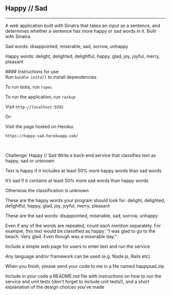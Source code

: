 ## Happy // Sad
____________  

A web application built with Sinatra that takes an input as a sentence, and determines whether a sentence has more happy or sad words in it. Built with Sinatra.

Sad words: disappointed, miserable, sad, sorrow, unhappy

Happy words: delight, delighted, delightful, happy, glad, joy, joyful, merry, pleasant

#### Instructions for use
<br>
Run `bundle install` to install dependencies

To run tests, run `rspec`

To run the application, run `rackup`

Visit `http://localhost:9292`

Or:

Visit the page hosted on Heroku:

`https://happy-sad.herokuapp.com/`

<br>


Challenge: Happy // Sad
Write a back-end service that classifies text as happy, sad or unknown

Text is happy if it includes at least 50% more happy words than sad words

It’s sad if it contains at least 50% more sad words than happy words

Otherwise the classification is unknown

These are the happy words your program should look for: delight, delighted, delightful, happy, glad, joy, joyful, merry, pleasant

These are the sad words: disappointed, miserable, sad, sorrow, unhappy

Even if any of the words are repeated, count each mention separately. For example, this text would be classified as happy: “I was glad to go to the beach. Very glad. Even though was a miserable day.”

Include a simple web page for users to enter text and run the service

Any language and/or framework can be used (e.g. Node.js, Rails etc)

When you finish, please send your code to me in a file named happysad.zip

Include in your code a README.md file with instructions on how to run the service and unit tests (don't forget to include unit tests!), and a short explanation of the design choices you’ve made
